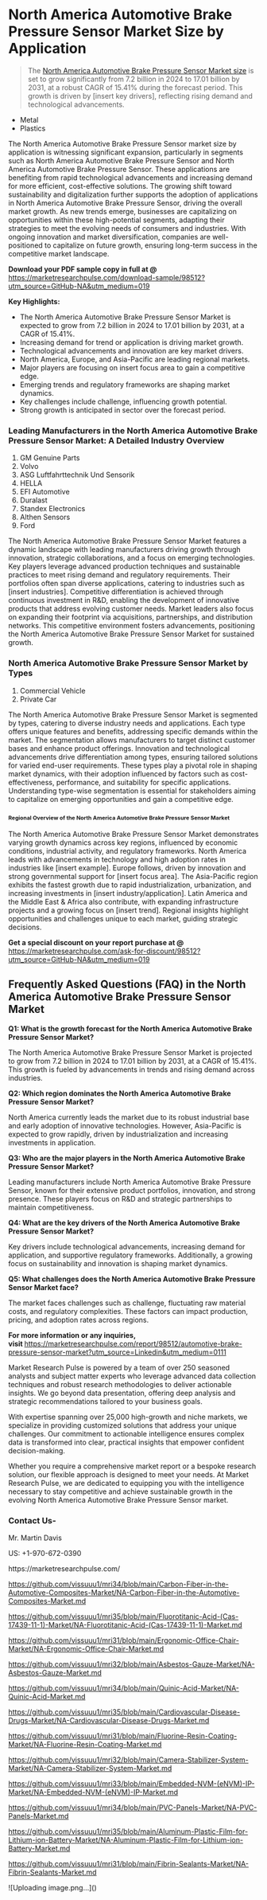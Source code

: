 <h1>North America Automotive Brake Pressure Sensor Market&nbsp;Size by Application</h1><blockquote><p>The <a href="https://marketresearchpulse.com/download-sample/98512?utm_source=GitHub-NA&amp;utm_medium=019">North America Automotive Brake Pressure Sensor Market size</a> is set to grow significantly from 7.2 billion in 2024 to 17.01 billion by 2031, at a robust CAGR of 15.41% during the forecast period. This growth is driven by [insert key drivers], reflecting rising demand and technological advancements.</p></blockquote><ul><li>Metal<li> Plastics</li></ul><p>The North America Automotive Brake Pressure Sensor market size by application is witnessing significant expansion, particularly in segments such as North America Automotive Brake Pressure Sensor and North America Automotive Brake Pressure Sensor. These applications are benefiting from rapid technological advancements and increasing demand for more efficient, cost-effective solutions. The growing shift toward sustainability and digitalization further supports the adoption of applications in North America Automotive Brake Pressure Sensor, driving the overall market growth. As new trends emerge, businesses are capitalizing on opportunities within these high-potential segments, adapting their strategies to meet the evolving needs of consumers and industries. With ongoing innovation and market diversification, companies are well-positioned to capitalize on future growth, ensuring long-term success in the competitive market landscape.</p><p><strong>Download your PDF sample copy in full at @ </strong><a href="https://marketresearchpulse.com/download-sample/98512?utm_source=GitHub-NA&amp;utm_medium=019">https://marketresearchpulse.com/download-sample/98512?utm_source=GitHub-NA&amp;utm_medium=019</a></p><p><strong>Key Highlights: </strong></p><ul><li>The North America Automotive Brake Pressure Sensor Market is expected to grow from 7.2 billion in 2024 to 17.01 billion by 2031, at a CAGR of 15.41%.</li><li>Increasing demand for trend or application is driving market growth.</li><li>Technological advancements and innovation are key market drivers.</li><li>North America, Europe, and Asia-Pacific are leading regional markets.</li><li>Major players are focusing on insert focus area to gain a competitive edge.</li><li>Emerging trends and regulatory frameworks are shaping market dynamics.</li><li>Key challenges include challenge, influencing growth potential.</li><li>Strong growth is anticipated in sector over the forecast period.</li></ul><h3>Leading Manufacturers in the North America Automotive Brake Pressure Sensor Market: A Detailed Industry Overview</h3><ol><li>GM Genuine Parts</li><li>Volvo</li><li>ASG Luftfahrttechnik Und Sensorik</li><li>HELLA</li><li>EFI Automotive</li><li>Duralast</li><li>Standex Electronics</li><li>Althen Sensors</li><li>Ford</li></ol><div class="flex max-w-full flex-col flex-grow"><div class="min-h-8 text-message flex w-full flex-col items-end gap-2 whitespace-normal break-words [.text-message+&amp;]:mt-5" dir="auto" data-message-author-role="assistant" data-message-id="fd8432e4-4910-450d-b182-61b7bfb0a01f" data-message-model-slug="gpt-4o"><div class="flex w-full flex-col gap-1 empty:hidden first:pt-[3px]"><div class="markdown prose w-full break-words dark:prose-invert light"><p>The North America Automotive Brake Pressure Sensor Market features a dynamic landscape with leading manufacturers driving growth through innovation, strategic collaborations, and a focus on emerging technologies. Key players leverage advanced production techniques and sustainable practices to meet rising demand and regulatory requirements. Their portfolios often span diverse applications, catering to industries such as [insert industries]. Competitive differentiation is achieved through continuous investment in R&amp;D, enabling the development of innovative products that address evolving customer needs. Market leaders also focus on expanding their footprint via acquisitions, partnerships, and distribution networks. This competitive environment fosters advancements, positioning the North America Automotive Brake Pressure Sensor Market for sustained growth.</p></div></div></div></div><h3>North America Automotive Brake Pressure Sensor Market by Types</h3><ol><li>Commercial Vehicle<li> Private Car</li></ol><div class="flex max-w-full flex-col flex-grow"><div class="min-h-8 text-message flex w-full flex-col items-end gap-2 whitespace-normal break-words [.text-message+&amp;]:mt-5" dir="auto" data-message-author-role="assistant" data-message-id="084470be-0bb7-4664-bddf-5156b4f41249" data-message-model-slug="gpt-4o-mini"><div class="flex w-full flex-col gap-1 empty:hidden first:pt-[3px]"><div class="markdown prose w-full break-words dark:prose-invert light"><p>The North America Automotive Brake Pressure Sensor Market is segmented by types, catering to diverse industry needs and applications. Each type offers unique features and benefits, addressing specific demands within the market. The segmentation allows manufacturers to target distinct customer bases and enhance product offerings. Innovation and technological advancements drive differentiation among types, ensuring tailored solutions for varied end-user requirements. These types play a pivotal role in shaping market dynamics, with their adoption influenced by factors such as cost-effectiveness, performance, and suitability for specific applications. Understanding type-wise segmentation is essential for stakeholders aiming to capitalize on emerging opportunities and gain a competitive edge.</p></div></div></div></div><h3><span style="font-size: 11px;">Regional Overview of the North America Automotive Brake Pressure Sensor Market</span></h3><div class="flex max-w-full flex-col flex-grow"><div class="min-h-8 text-message flex w-full flex-col items-end gap-2 whitespace-normal break-words [.text-message+&amp;]:mt-5" dir="auto" data-message-author-role="assistant" data-message-id="e9038762-ce64-4e30-91c9-9bd413514231" data-message-model-slug="gpt-4o-mini"><div class="flex w-full flex-col gap-1 empty:hidden first:pt-[3px]"><div class="markdown prose w-full break-words dark:prose-invert light"><p>The North America Automotive Brake Pressure Sensor Market demonstrates varying growth dynamics across key regions, influenced by economic conditions, industrial activity, and regulatory frameworks. North America leads with advancements in technology and high adoption rates in industries like [insert example]. Europe follows, driven by innovation and strong governmental support for [insert focus area]. The Asia-Pacific region exhibits the fastest growth due to rapid industrialization, urbanization, and increasing investments in [insert industry/application]. Latin America and the Middle East &amp; Africa also contribute, with expanding infrastructure projects and a growing focus on [insert trend]. Regional insights highlight opportunities and challenges unique to each market, guiding strategic decisions.</p></div></div></div></div><p><strong>Get a special discount on your report purchase at @ </strong><a href="https://marketresearchpulse.com/ask-for-discount/98512?utm_source=GitHub-NA&amp;utm_medium=019">https://marketresearchpulse.com/ask-for-discount/98512?utm_source=GitHub-NA&amp;utm_medium=019</a></p><h2>Frequently Asked Questions (FAQ) in the North America Automotive Brake Pressure Sensor Market</h2><p><strong>Q1: What is the growth forecast for the North America Automotive Brake Pressure Sensor Market?</strong></p><p>The North America Automotive Brake Pressure Sensor Market is projected to grow from 7.2 billion in 2024 to 17.01 billion by 2031, at a CAGR of 15.41%. This growth is fueled by advancements in trends and rising demand across industries.</p><p><strong>Q2: Which region dominates the North America Automotive Brake Pressure Sensor Market?</strong></p><p>North America currently leads the market due to its robust industrial base and early adoption of innovative technologies. However, Asia-Pacific is expected to grow rapidly, driven by industrialization and increasing investments in application.</p><p><strong>Q3: Who are the major players in the North America Automotive Brake Pressure Sensor Market?</strong></p><p>Leading manufacturers include North America Automotive Brake Pressure Sensor, known for their extensive product portfolios, innovation, and strong presence. These players focus on R&amp;D and strategic partnerships to maintain competitiveness.</p><p><strong>Q4: What are the key drivers of the North America Automotive Brake Pressure Sensor Market?</strong></p><p>Key drivers include technological advancements, increasing demand for application, and supportive regulatory frameworks. Additionally, a growing focus on sustainability and innovation is shaping market dynamics.</p><p><strong>Q5: What challenges does the North America Automotive Brake Pressure Sensor Market face?</strong></p><p>The market faces challenges such as challenge, fluctuating raw material costs, and regulatory complexities. These factors can impact production, pricing, and adoption rates across regions.</p><p><strong>For more information or any inquiries, visit&nbsp;</strong><a href="https://marketresearchpulse.com/report/98512/automotive-brake-pressure-sensor-market?utm_source=Linkedin&utm_medium=0111">https://marketresearchpulse.com/report/98512/automotive-brake-pressure-sensor-market?utm_source=Linkedin&utm_medium=0111</a></p><p>Market Research Pulse is powered by a team of over 250 seasoned analysts and subject matter experts who leverage advanced data collection techniques and robust research methodologies to deliver actionable insights. We go beyond data presentation, offering deep analysis and strategic recommendations tailored to your business goals.</p><p>With expertise spanning over 25,000 high-growth and niche markets, we specialize in providing customized solutions that address your unique challenges. Our commitment to actionable intelligence ensures complex data is transformed into clear, practical insights that empower confident decision-making.</p><p>Whether you require a comprehensive market report or a bespoke research solution, our flexible approach is designed to meet your needs. At Market Research Pulse, we are dedicated to equipping you with the intelligence necessary to stay competitive and achieve sustainable growth in the evolving North America Automotive Brake Pressure Sensor market.</p><h3><strong>Contact Us-</strong></h3><p>Mr. Martin Davis</p><p>US: +1-970-672-0390</p><p>https://marketresearchpulse.com/</p><p><a href="https://github.com/vissuuu1/mri34/blob/main/Carbon-Fiber-in-the-Automotive-Composites-Market/NA-Carbon-Fiber-in-the-Automotive-Composites-Market.md">https://github.com/vissuuu1/mri34/blob/main/Carbon-Fiber-in-the-Automotive-Composites-Market/NA-Carbon-Fiber-in-the-Automotive-Composites-Market.md</a></p><p><a href="https://github.com/vissuuu1/mri35/blob/main/Fluorotitanic-Acid-(Cas-17439-11-1)-Market/NA-Fluorotitanic-Acid-(Cas-17439-11-1)-Market.md">https://github.com/vissuuu1/mri35/blob/main/Fluorotitanic-Acid-(Cas-17439-11-1)-Market/NA-Fluorotitanic-Acid-(Cas-17439-11-1)-Market.md</a></p><p><a href="https://github.com/vissuuu1/mri31/blob/main/Ergonomic-Office-Chair-Market/NA-Ergonomic-Office-Chair-Market.md">https://github.com/vissuuu1/mri31/blob/main/Ergonomic-Office-Chair-Market/NA-Ergonomic-Office-Chair-Market.md</a></p><p><a href="https://github.com/vissuuu1/mri32/blob/main/Asbestos-Gauze-Market/NA-Asbestos-Gauze-Market.md">https://github.com/vissuuu1/mri32/blob/main/Asbestos-Gauze-Market/NA-Asbestos-Gauze-Market.md</a></p><p><a href="https://github.com/vissuuu1/mri34/blob/main/Quinic-Acid-Market/NA-Quinic-Acid-Market.md">https://github.com/vissuuu1/mri34/blob/main/Quinic-Acid-Market/NA-Quinic-Acid-Market.md</a></p><p><a href="https://github.com/vissuuu1/mri35/blob/main/Cardiovascular-Disease-Drugs-Market/NA-Cardiovascular-Disease-Drugs-Market.md">https://github.com/vissuuu1/mri35/blob/main/Cardiovascular-Disease-Drugs-Market/NA-Cardiovascular-Disease-Drugs-Market.md</a></p><p><a href="https://github.com/vissuuu1/mri31/blob/main/Fluorine-Resin-Coating-Market/NA-Fluorine-Resin-Coating-Market.md">https://github.com/vissuuu1/mri31/blob/main/Fluorine-Resin-Coating-Market/NA-Fluorine-Resin-Coating-Market.md</a></p><p><a href="https://github.com/vissuuu1/mri32/blob/main/Camera-Stabilizer-System-Market/NA-Camera-Stabilizer-System-Market.md">https://github.com/vissuuu1/mri32/blob/main/Camera-Stabilizer-System-Market/NA-Camera-Stabilizer-System-Market.md</a></p><p><a href="https://github.com/vissuuu1/mri33/blob/main/Embedded-NVM-(eNVM)-IP-Market/NA-Embedded-NVM-(eNVM)-IP-Market.md">https://github.com/vissuuu1/mri33/blob/main/Embedded-NVM-(eNVM)-IP-Market/NA-Embedded-NVM-(eNVM)-IP-Market.md</a></p><p><a href="https://github.com/vissuuu1/mri34/blob/main/PVC-Panels-Market/NA-PVC-Panels-Market.md">https://github.com/vissuuu1/mri34/blob/main/PVC-Panels-Market/NA-PVC-Panels-Market.md</a></p><p><a href="https://github.com/vissuuu1/mri35/blob/main/Aluminum-Plastic-Film-for-Lithium-ion-Battery-Market/NA-Aluminum-Plastic-Film-for-Lithium-ion-Battery-Market.md">https://github.com/vissuuu1/mri35/blob/main/Aluminum-Plastic-Film-for-Lithium-ion-Battery-Market/NA-Aluminum-Plastic-Film-for-Lithium-ion-Battery-Market.md</a></p><p><a href="https://github.com/vissuuu1/mri31/blob/main/Fibrin-Sealants-Market/NA-Fibrin-Sealants-Market.md">https://github.com/vissuuu1/mri31/blob/main/Fibrin-Sealants-Market/NA-Fibrin-Sealants-Market.md</a></p>
![Uploading image.png…]()
